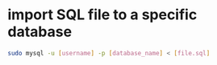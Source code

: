 # import SQL file to a specific database

```bash
sudo mysql -u [username] -p [database_name] < [file.sql]
```
